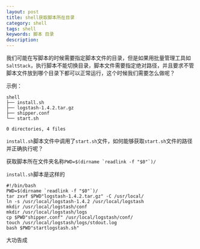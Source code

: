```yaml
---
layout: post
title: shell获取脚本所在目录
category: shell
tags: shell
keywords: 脚本 目录
description:
---
```


我们可能在写脚本的时候需要指定脚本文件的目录，但是如果用批量管理工具如`SaltStack`，执行脚本不能切换目录，脚本文件需要指定绝对路径，并且要求不管脚本文件放到哪个目录下都可以正常运行，这个时候我们需要怎么做呢？

示例：

	shell
	├── install.sh
	├── logstash-1.4.2.tar.gz
	├── shipper.conf
	└── start.sh

	0 directories, 4 files


`install.sh`脚本文件中调用了`start.sh`文件，如何能够获取`start.sh`文件的路径并正确执行呢？

获取脚本所在文件夹名称```PWD=$(dirname `readlink -f "$0"`)/```

`install.sh`脚本是这样的

	#!/bin/bash
	PWD=$(dirname `readlink -f "$0"`)/
	tar zxvf $PWD"logstash-1.4.2.tar.gz" -C /usr/local/
	ln -s /usr/local/logstash-1.4.2 /usr/local/logstash
	mkdir /usr/local/logstash/conf
	mkdir /usr/local/logstash/logs
	cp $PWD"shipper.conf" /usr/local/logstash/conf/
	touch /usr/local/logstash/logs/stdout.log
	bash $PWD"startlogstash.sh"


大功告成
